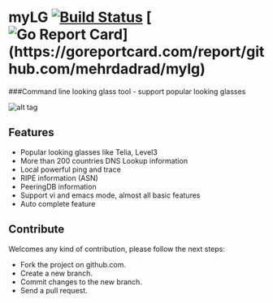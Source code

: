 # myLG [![Build Status](https://travis-ci.org/mehrdadrad/mylg.svg?branch=master)](https://travis-ci.org/mehrdadrad/mylg) [![Go Report Card](https://goreportcard.com/badge/github.com/mehrdadrad/mylg?)](https://goreportcard.com/report/github.com/mehrdadrad/mylg)

###Command line looking glass tool - support popular looking glasses 

![alt tag](http://www.ippacket.org/img/mylg.png)

## Features
* Popular looking glasses like Telia, Level3
* More than 200 countries DNS Lookup information 
* Local powerful ping and trace
* RIPE information (ASN)
* PeeringDB information
* Support vi and emacs mode, almost all basic features
* Auto complete feature

## Contribute 
Welcomes any kind of contribution, please follow the next steps:

- Fork the project on github.com.
- Create a new branch.
- Commit changes to the new branch.
- Send a pull request.
